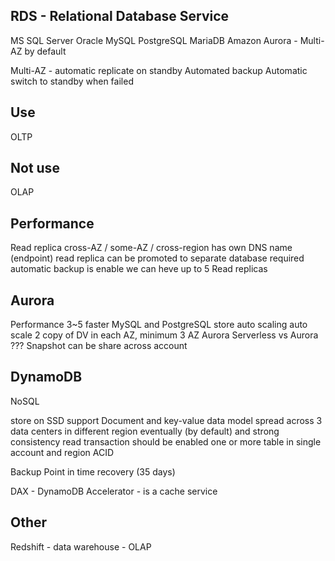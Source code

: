 RDS - Relational Database Service
---

MS SQL Server
Oracle
MySQL
PostgreSQL
MariaDB
Amazon Aurora - Multi-AZ by default

Multi-AZ - automatic replicate on standby 
Automated backup
Automatic switch to standby when failed

Use
---
OLTP

Not use
---
OLAP

Performance
---
Read replica
cross-AZ / some-AZ / cross-region
has own DNS name (endpoint)
read replica can be promoted to separate database 
required automatic backup is enable 
we can heve up to 5 Read replicas 

Aurora
---
Performance 3~5 faster MySQL and PostgreSQL 
store auto scaling
auto scale 
2 copy of DV in each AZ, minimum 3 AZ
Aurora Serverless vs Aurora ???
Snapshot can be share across account 

DynamoDB
---
NoSQL 

store on SSD 
support Document and key-value data model
spread across 3 data centers in different region
eventually (by default) and strong consistency read
transaction should be enabled 
one or more table in single account and region
ACID

Backup
Point in time recovery (35 days)

DAX - DynamoDB Accelerator - is a cache service

Other
---
Redshift - data warehouse - OLAP